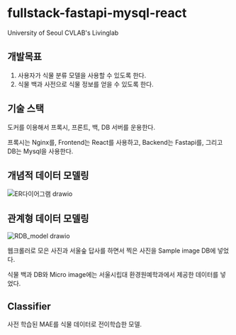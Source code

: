 # fullstack-fastapi-mysql-react
University of Seoul CVLAB's Livinglab

## 개발목표
1. 사용자가 식물 분류 모델을 사용할 수 있도록 한다.
2. 식물 백과 사전으로 식물 정보를 얻을 수 있도록 한다.

## 기술 스택
도커를 이용해서 프록시, 프론트, 백, DB 서버를 운용한다.<p/>
프록시는 Nginx를, Frontend는 React를 사용하고, Backend는 Fastapi를, 그리고 DB는 Mysql을 사용한다.

## 개념적 데이터 모델링
![ER다이어그램 drawio](https://user-images.githubusercontent.com/53365713/222315523-9e87d12a-1c07-4027-9a35-2dcb5cb64165.png)

## 관계형 데이터 모델링
![RDB_model drawio](https://user-images.githubusercontent.com/53365713/222414405-2779ca10-f2a0-48d5-95c0-69f237585482.png)


<p/>
웹크롤러로 모은 사진과 서울숲 답사를 하면서 찍은 사진을 Sample image DB에 넣었다.<p/> 
식물 백과 DB와 Micro image에는 서울시립대 환경원예학과에서 제공한 데이터를 넣었다. <p/>

## Classifier
사전 학습된 MAE를 식물 데이터로 전이학습한 모델.



